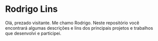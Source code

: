 # Rodrigo Lins

Olá, prezado visitante. Me chamo Rodrigo. Neste repositório você encontrará algumas descrições e lins dos principais projetos e trabalhos que desenvolvi e participei.





